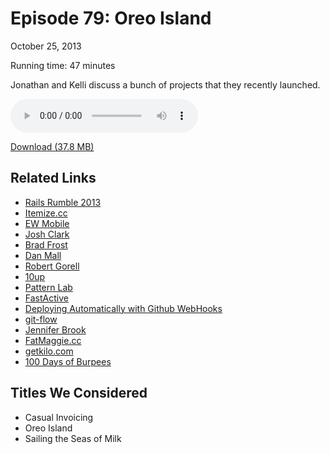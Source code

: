 Episode 79: Oreo Island
====
October 25, 2013

Running time: 47 minutes

Jonathan and Kelli discuss a bunch of projects that they recently launched.

<audio preload="auto" controls>
	<source src="https://s3.amazonaws.com/nitch/Episode_79_Oreo_Island.mp3" type="audio/mpeg" />
    <source src="https://s3.amazonaws.com/nitch/Episode_79_Oreo_Island.ogg" type="audio/ogg" />
    Your browser does not support HTML5 audio. Please download the episode using the link below.
</audio>

[Download (37.8 MB)](https://s3.amazonaws.com/nitch/Episode_79_Oreo_Island.mp3 "Episode 79: Oreo Island")

## Related Links

* [Rails Rumble 2013](http://railsrumble.com/ "2013 Rails Rumble")
* [Itemize.cc](http://itemize.cc/ "Itemize")
* [EW Mobile](http://m.ew.com/ "EW Mobile")
* [Josh Clark](http://globalmoxie.com/ "Global Moxie :: Mobile Design Strategy and User Experience")
* [Brad Frost](http://bradfrostweb.com/ "Brad Frost Web |  Web Design, Speaking, Consulting, Music and Art")
* [Dan Mall](http://danielmall.com/ "Dan Mall  //  Creative Direction &bull; Art Direction &bull; Design &bull; Strategy")
* [Robert Gorell](https://twitter.com/robertgorell "Robert Gorell (robertgorell) on Twitter")
* [10up](http://10up.com/ "10up | web development &amp; strategy for WordPress")
* [Pattern Lab](http://pattern-lab.info/ "Pattern Lab")
* [FastActive](https://github.com/jonathanstark/FastActive "jonathanstark/FastActive · GitHub")
* [Deploying Automatically with Github WebHooks](http://jonathanstark.com/blog/deploying-code-automatically-with-github-webhooks "Deploying Automatically with Github WebHooks")
* [git-flow](https://github.com/nvie/gitflow "nvie/gitflow · GitHub")
* [Jennifer Brook](https://twitter.com/jenniferbrook "Jennifer Brook (jenniferbrook) on Twitter")
* [FatMaggie.cc](http://fatmaggie.cc)
* [getkilo.com](http://getkilo.com "Kilo - A Refreshingly Simple Calorie Tracker That Runs Everywhere")
* [100 Days of Burpees](https://www.facebook.com/groups/424912737585458/)

## Titles We Considered

* Casual Invoicing
* Oreo Island
* Sailing the Seas of Milk
